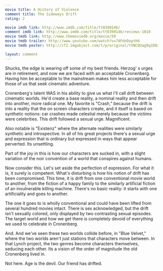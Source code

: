 ```yaml
---
movie title: A History of Violence
comment title: The Sideways Drift
rating: 2

movie imdb link: http://www.imdb.com/title/tt0399146/
comment imdb link: http://www.imdb.com/title/tt0399146/reviews-1010
movie tmdb link: http://www.themoviedb.org/movie/59
movie tmdb trailer: http://www.youtube.com/watch?v=74FdnDxptH4
movie tmdb poster: http://cf2.imgobject.com/t/p/original/tVNCQUag9q1D02G5F5FD4fX2USC.jpg

layout: comment
---
```


Shucks, the edge is wearing off some of my best friends. Herzog' s urges are in retirement, and now we are faced with an acceptable Cronenberg. Having him be acceptable to the mainstream makes him less acceptable for those of us that seek cinematic adventure.

Cronenberg's talent WAS in his ability to give us what I'll call drift between cinematic worlds. He'd create a base reality, a nominal reality and then drift into another, more radical one. My favorite is "Crash," because the drift is into a reality that the on screen characters create, and it itself is based on synthetic notions: car crashes made celestial merely because the victims were celebrities. This drift followed a sexual urge. Magnificent.

Also notable is "Existenz" where the alternate realities were similarly synthetic and introspective. In all of his great projects there's a sexual urge and expression that is ordinary but expressed in ways that appear perverted. Its unsettling.

Part of the joy in this is how our characters are sucked in, with a slight variation of the noir convention of a world that conspires against humans.

Now consider this. Let's set aside the perfection of expression. For what it is, it surely is competent. What's disturbing is how his notion of drift has been compromised. This time, it is drift from one conventional movie world to another, from the fiction of a happy family to the similarly artificial fiction of an invulnerable killing machine. There's no basic reality: it starts with one artificiality and goes to another.

The one it goes to is wholly conventional and could have been lifted from several hundred movies intact. There is sex acknowledged, but the drift isn't sexually colored, only displayed by two contrasting sexual episodes. The target world and how we get there is completely devoid of everything we used to celebrate in Cronenberg.

And. And we've seen these two worlds collide before, in "Blue Velvet," where the two worlds aren't just stations that characters move between. In that Lynch project, the two genres become characters themselves, seducing each other. Its a vision of the order of magnitude the old Cronenberg lived in.

Not here. Age is the devil. Our friend has drifted.